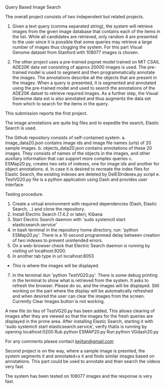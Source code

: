 Query Based Image Search

The overall project consists of two independent but related
projects.

1. Given a text query (comma separated string), the system will
retrieve images from the given image database that contains 
each of the items in the list. While all candidates are retrieved,
only random 4 are presented to the user since it is possible
that some queries may retrieve a large number of images thus
clogging the system. For this part Visual Genome dataset from
Stanford with 108077 images is chosen. 

2. The other project uses a pre-trained pspnet model trained
on MIT CSAIL ADE20K data set consisting of approx 20000 images
is used. The pre-trained model is used to segment and then 
programmatically annotate the images. The annotations describe 
all the objects that are present in the images. When a query is
presented, it is segmented and annotated using the pre-trained
model and used to search the annotations of the ADE20K datset to
retrieve required images. As a further step, the Visual Geneome
data est is also annotated and thus augments the data set from
which to search for the items in the query. 

This submission reports the first project. 

The image annotations are quite big files and to expedite the
search, Elastic Search is used. 

The Github repository consists of self-contained system. 
a. image_data20.json contains image ids and image file names
(urls) of 20 sample images. 
b. objects_data20.json contains annotations of these 20 images. 
They consists of names of the objects in the images, and other
auxiliary information that can support more complex queries
c. ESMap20.py, creates two sets of indexes, one for image ids
and another for object annotations. 
d. In case it is desired to recreate the index files for 
Elastic Search, the existing indexes are deleted by
 DelESIndexes.py script
e. TestVG20.py file is a python application using Dash
and provides user interface

Testing procedure. 
1. Create a virtual environment with required dependencies 
(Dash, Elastic Search, ..) and clone the repository.
2. Install Electric Search (7.4.2 or later), Kibana
3. Start Electric Search daemon with 'sudo systemctl start elasticsearch.service'
4. in bash terminal in the repository home directory, run: 
'python ESMap20.py'. There is a 10 second programmed delay 
between creation of two indexes to prevent unintended errors.
5. On a web-browser check that Electric Search daemon is running
by visiting url localhost:9200. 
6. In another tab type in url localhost:8053 
- This is where the images will be displayed.
7. In the terminal dun 'python TestVG20.py'. 
There is some debug printing in the terminal to show 
what is retrieved from the system. It asks to refresh the browser. 
Please do so, and the images will be displayed. Still working 
on the part where the display will be automatically refreshed and 
when desired the user can clear the images from the screen.
Currently Clear Images button is not working.

A new file (in lieu of TestVG20.py has been added, This allows
clearing of images after they are viewed so that the images
for the fresh queries are displayed in the prime area. 
After installing Elastic Search, starting it with 
'sudo systemctl start elasticsearch.service', 
verify thatis is running by opening localhost:0200
Rub python ESMAP20.py
Run python VGdash20.py

For any comments please contact kejitan@gmail.com

Second project is on the way, where a sample image is presnted, 
the system segments it and annotated=s it and finds similar images
based on annotations. This part could be used to annotate and then
search the videos very fast.

The system has been tested on 108077 images and the response
is very fast. 

